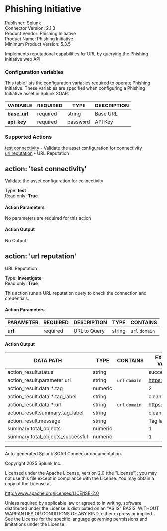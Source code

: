 # Phishing Initiative

Publisher: Splunk \
Connector Version: 2.1.3 \
Product Vendor: Phishing Initiative \
Product Name: Phishing Initiative \
Minimum Product Version: 5.3.5

Implements reputational capabilities for URL by querying the Phishing Initiative web API

### Configuration variables

This table lists the configuration variables required to operate Phishing Initiative. These variables are specified when configuring a Phishing Initiative asset in Splunk SOAR.

VARIABLE | REQUIRED | TYPE | DESCRIPTION
-------- | -------- | ---- | -----------
**base_url** | required | string | Base URL |
**api_key** | required | password | API Key |

### Supported Actions

[test connectivity](#action-test-connectivity) - Validate the asset configuration for connectivity \
[url reputation](#action-url-reputation) - URL Reputation

## action: 'test connectivity'

Validate the asset configuration for connectivity

Type: **test** \
Read only: **True**

#### Action Parameters

No parameters are required for this action

#### Action Output

No Output

## action: 'url reputation'

URL Reputation

Type: **investigate** \
Read only: **True**

This action runs a URL reputation query to check the connection and credentials.

#### Action Parameters

PARAMETER | REQUIRED | DESCRIPTION | TYPE | CONTAINS
--------- | -------- | ----------- | ---- | --------
**url** | required | URL to Query | string | `url` `domain` |

#### Action Output

DATA PATH | TYPE | CONTAINS | EXAMPLE VALUES
--------- | ---- | -------- | --------------
action_result.status | string | | success failed |
action_result.parameter.url | string | `url` `domain` | https://test.com |
action_result.data.\*.tag | numeric | | 2 |
action_result.data.\*.tag_label | string | | clean |
action_result.data.\*.url | string | `url` `domain` | https://test.com |
action_result.summary.tag_label | string | | clean |
action_result.message | string | | Tag label: clean |
summary.total_objects | numeric | | 1 |
summary.total_objects_successful | numeric | | 1 |

______________________________________________________________________

Auto-generated Splunk SOAR Connector documentation.

Copyright 2025 Splunk Inc.

Licensed under the Apache License, Version 2.0 (the "License");
you may not use this file except in compliance with the License.
You may obtain a copy of the License at

http://www.apache.org/licenses/LICENSE-2.0

Unless required by applicable law or agreed to in writing,
software distributed under the License is distributed on an "AS IS" BASIS,
WITHOUT WARRANTIES OR CONDITIONS OF ANY KIND, either express or implied.
See the License for the specific language governing permissions and limitations under the License.
